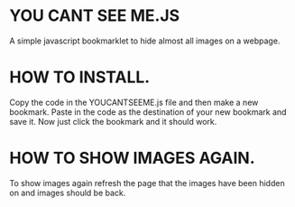 # YOU CANT SEE ME.JS
A simple javascript bookmarklet to hide almost all images on a webpage.

# HOW TO INSTALL.
Copy the code in the YOUCANTSEEME.js file and then make a new bookmark. Paste in the code as the destination of your new bookmark and save it. Now just click the bookmark and it should work.

# HOW TO SHOW IMAGES AGAIN.

To show images again refresh the page that the images have been hidden on and images should be back.

